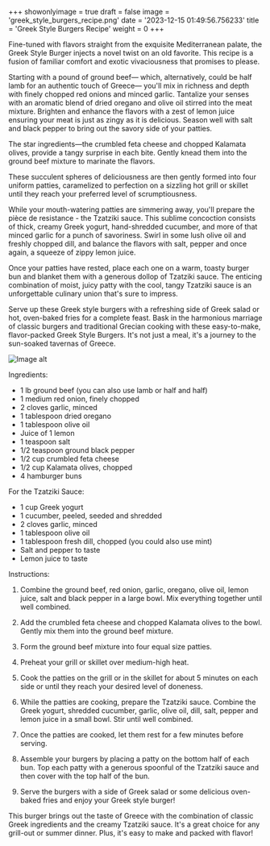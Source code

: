 +++ 
showonlyimage = true 
draft = false 
image = 'greek_style_burgers_recipe.png'
date = '2023-12-15 01:49:56.756233' 
title = 'Greek Style Burgers Recipe' 
weight = 0
+++ 
 
Fine-tuned with flavors straight from the exquisite Mediterranean palate, the Greek Style Burger injects a novel twist on an old favorite. This recipe is a fusion of familiar comfort and exotic vivaciousness that promises to please. 

Starting with a pound of ground beef— which, alternatively, could be half lamb for an authentic touch of Greece— you'll mix in richness and depth with finely chopped red onions and minced garlic. Tantalize your senses with an aromatic blend of dried oregano and olive oil stirred  into the meat mixture. Brighten and enhance the flavors with a zest of lemon juice ensuring your meat is just as zingy as it is delicious. Season well with salt and black pepper to bring out the savory side of your patties.

The star ingredients—the crumbled feta cheese and chopped Kalamata olives, provide a tangy surprise in each bite. Gently knead them into the ground beef mixture to marinate the flavors.

These succulent spheres of deliciousness are then gently formed into four uniform patties, caramelized to perfection on a sizzling hot grill or skillet until they reach your preferred level of scrumptiousness.

While your mouth-watering patties are simmering away, you'll prepare the pièce de resistance - the Tzatziki sauce. This sublime concoction consists of thick, creamy Greek yogurt, hand-shredded cucumber, and more of that minced garlic for a punch of savoriness. Swirl in some lush olive oil and freshly chopped dill, and balance the flavors with salt, pepper and once again, a squeeze of zippy lemon juice. 

Once your patties have rested, place each one on a warm, toasty burger bun and blanket them with a generous dollop of Tzatziki sauce. The enticing combination of moist, juicy patty with the cool, tangy Tzatziki sauce is an unforgettable culinary union that's sure to impress. 

Serve up these Greek style burgers with a refreshing side of Greek salad or hot, oven-baked fries for a complete feast. Bask in the harmonious marriage of classic burgers and traditional Grecian cooking with these easy-to-make, flavor-packed Greek Style Burgers. It's not just a meal, it's a journey to the sun-soaked tavernas of Greece. 

![Image alt](/greek_style_burgers_recipe.png '300px')

Ingredients: 

- 1 lb ground beef (you can also use lamb or half and half)
- 1 medium red onion, finely chopped
- 2 cloves garlic, minced
- 1 tablespoon dried oregano
- 1 tablespoon olive oil
- Juice of 1 lemon
- 1 teaspoon salt
- 1/2 teaspoon ground black pepper
- 1/2 cup crumbled feta cheese
- 1/2 cup Kalamata olives, chopped
- 4 hamburger buns 

For the Tzatziki Sauce:

- 1 cup Greek yogurt 
- 1 cucumber, peeled, seeded and shredded
- 2 cloves garlic, minced
- 1 tablespoon olive oil
- 1 tablespoon fresh dill, chopped (you could also use mint)
- Salt and pepper to taste
- Lemon juice to taste

Instructions:

1. Combine the ground beef, red onion, garlic, oregano, olive oil, lemon juice, salt and black pepper in a large bowl. Mix everything together until well combined.

2. Add the crumbled feta cheese and chopped Kalamata olives to the bowl. Gently mix them into the ground beef mixture.

3. Form the ground beef mixture into four equal size patties. 

4. Preheat your grill or skillet over medium-high heat.

5. Cook the patties on the grill or in the skillet for about 5 minutes on each side or until they reach your desired level of doneness.

6. While the patties are cooking, prepare the Tzatziki sauce. Combine the Greek yogurt, shredded cucumber, garlic, olive oil, dill, salt, pepper and lemon juice in a small bowl. Stir until well combined.

7. Once the patties are cooked, let them rest for a few minutes before serving.

8. Assemble your burgers by placing a patty on the bottom half of each bun. Top each patty with a generous spoonful of the Tzatziki sauce and then cover with the top half of the bun.

9. Serve the burgers with a side of Greek salad or some delicious oven-baked fries and enjoy your Greek style burger!

This burger brings out the taste of Greece with the combination of classic Greek ingredients and the creamy Tzatziki sauce. It's a great choice for any grill-out or summer dinner. Plus, it's easy to make and packed with flavor!